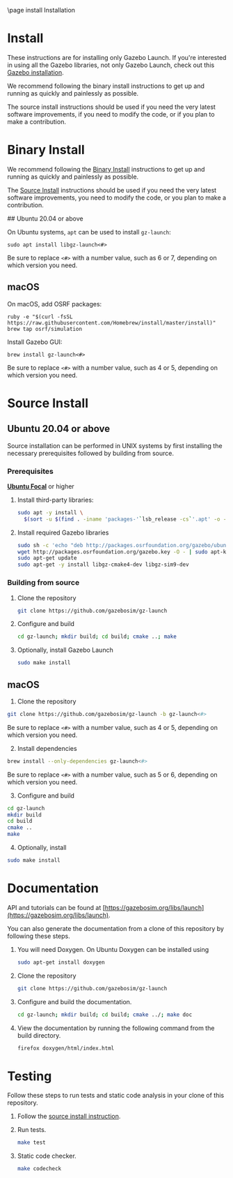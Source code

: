 \page install Installation

# Install

These instructions are for installing only Gazebo Launch. If you're interested
in using all the Gazebo libraries, not only Gazebo Launch, check out this
[Gazebo installation](https://gazebosim.org/docs/latest/install).

We recommend following the binary install instructions to get up and running as
quickly and painlessly as possible.

The source install instructions should be used if you need the very latest
software improvements, if you need to modify the code, or if you plan to make a
contribution.

# Binary Install

We recommend following the [Binary Install](#binary-install) instructions to get up and running as quickly and painlessly as possible.

The [Source Install](#source-install) instructions should be used if you need the very latest software improvements, you need to modify the code, or you plan to make a contribution.

## Ubuntu 20.04 or above

On Ubuntu systems, `apt` can be used to install `gz-launch`:

```
sudo apt install libgz-launch<#>
```

Be sure to replace `<#>` with a number value, such as 6 or 7, depending on
which version you need.

## macOS

On macOS, add OSRF packages:
  ```
  ruby -e "$(curl -fsSL https://raw.githubusercontent.com/Homebrew/install/master/install)"
  brew tap osrf/simulation
  ```

Install Gazebo GUI:
  ```
  brew install gz-launch<#>
  ```

Be sure to replace `<#>` with a number value, such as 4 or 5, depending on
which version you need.

# Source Install


## Ubuntu 20.04 or above

Source installation can be performed in UNIX systems by first installing the
necessary prerequisites followed by building from source.

### Prerequisites

**[Ubuntu Focal](http://releases.ubuntu.com/20.04/)** or higher

1. Install third-party libraries:

    ```sh
    sudo apt -y install \
      $(sort -u $(find . -iname 'packages-'`lsb_release -cs`'.apt' -o -iname 'packages.apt' | grep -v '/\.git/') | sed '/gz\|sdf/d' | tr '\n' ' ')
    ```

1. Install required Gazebo libraries

    ```sh
    sudo sh -c 'echo "deb http://packages.osrfoundation.org/gazebo/ubuntu-stable `lsb_release -cs` main" > /etc/apt/sources.list.d/gazebo-stable.list'
    wget http://packages.osrfoundation.org/gazebo.key -O - | sudo apt-key add -
    sudo apt-get update
    sudo apt-get -y install libgz-cmake4-dev libgz-sim9-dev
    ```

### Building from source

1. Clone the repository

    ```sh
    git clone https://github.com/gazebosim/gz-launch
    ```

2. Configure and build

    ```sh
    cd gz-launch; mkdir build; cd build; cmake ..; make
    ```

3. Optionally, install Gazebo Launch

    ```sh
    sudo make install
    ```

## macOS

1. Clone the repository

  ```sh
  git clone https://github.com/gazebosim/gz-launch -b gz-launch<#>
  ```

  Be sure to replace `<#>` with a number value, such as 4 or 5, depending on
  which version you need.

2. Install dependencies

  ```sh
  brew install --only-dependencies gz-launch<#>
  ```

  Be sure to replace `<#>` with a number value, such as 5 or 6, depending on
  which version you need.

3. Configure and build

  ```sh
  cd gz-launch
  mkdir build
  cd build
  cmake ..
  make
  ```

4. Optionally, install

  ```sh
  sudo make install
  ```

# Documentation

API and tutorials can be found at [https://gazebosim.org/libs/launch](https://gazebosim.org/libs/launch).

You can also generate the documentation from a clone of this repository by following these steps.

1. You will need Doxygen. On Ubuntu Doxygen can be installed using

    ```sh
    sudo apt-get install doxygen
    ```

2. Clone the repository

    ```sh
    git clone https://github.com/gazebosim/gz-launch
    ```

3. Configure and build the documentation.

    ```sh
    cd gz-launch; mkdir build; cd build; cmake ../; make doc
    ```

4. View the documentation by running the following command from the build directory.

    ```sh
    firefox doxygen/html/index.html
    ```

# Testing

Follow these steps to run tests and static code analysis in your clone of this repository.

1. Follow the [source install instruction](#source-install).

2. Run tests.

    ```sh
    make test
    ```

3. Static code checker.

    ```sh
    make codecheck
    ```
